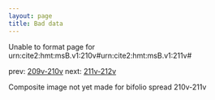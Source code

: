 ```yaml
---
layout: page
title: Bad data
---
```


Unable to format page for urn:cite2:hmt:msB.v1:210v#urn:cite2:hmt:msB.v1:211v#

prev: [209v-210v](../209v-210v/) next: [211v-212v](../211v-212v/)

Composite image not yet made for bifolio spread 210v-211v

